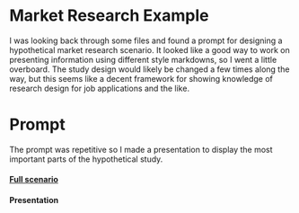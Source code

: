 # Market Research Example

I was looking back through some files and found a prompt for designing a hypothetical market research scenario. It looked like a good way to work on presenting information using different style markdowns, so I went a little overboard. The study design would likely be changed a few times along the way, but this seems like a decent framework for showing knowledge of research design for job applications and the like.

# Prompt

The prompt was repetitive so I made a presentation to display the most important parts of the hypothetical study.

#### [Full scenario](market_scenario_presentation.html)

#### Presentation
